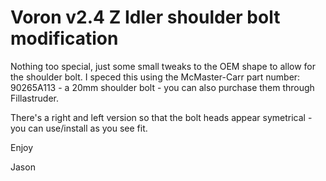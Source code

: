 # Voron v2.4 Z Idler shoulder bolt modification
Nothing too special, just some small tweaks to the OEM shape to allow for the shoulder bolt. I speced this using the McMaster-Carr part number: 90265A113 - a 20mm shoulder bolt - you can also purchase them through Fillastruder.

There's a right and left version so that the bolt heads appear symetrical - you can use/install as you see fit.

Enjoy

Jason